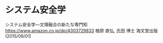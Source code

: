 # システム安全学

システム安全学―文理融合の新たな専門知
https://www.amazon.co.jp/dp/4303729833
柚原 直弘, 氏田 博士
海文堂出版(2015/09/01)


